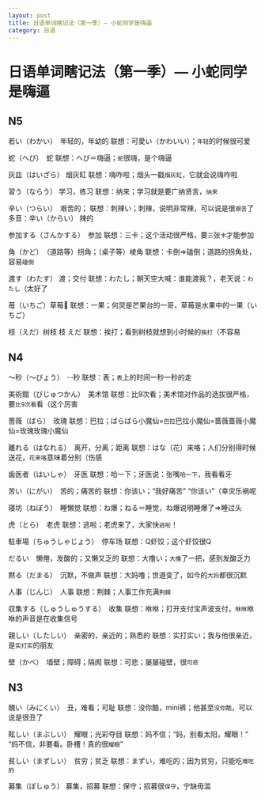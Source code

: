 ```yaml
---
layout: post
title: 日语单词瞎记法（第一季）— 小蛇同学是嗨逼
category: 日语
---
```



# 日语单词瞎记法（第一季）— 小蛇同学是嗨逼

## N5

若い（わかい）　年轻的，年幼的
联想：可愛い（かわいい）；`年轻`的时候很可爱

蛇（へび）　蛇
联想：へび＝嗨逼；`蛇`很嗨，是个嗨逼

灰皿（はいざら） 烟灰缸
联想：嗨咋啦；烟头一戳`烟灰缸`，它就会说嗨咋啦

習う（ならう） 学习，练习
联想：纳来；学习就是要广纳贤言，`纳来`

辛い（つらい）　艰苦的；
联想：刺辣い；刺辣，说明非常辣，可以说是很`艰苦`了
多音：辛い（からい） 辣的

参加する（さんかする）　参加
联想：三卡；这个活动很严格，要`三`张`卡`才能参加

角（かど）　（道路等）拐角；（桌子等）棱角
联想：卡倒=>磕倒；道路的拐角处，容易`磕倒`

渡す（わたす） 渡；交付
联想：わたし；朝天空大喊：谁能渡我？，老天说：`わたし`（太好了

苺（いちご）草莓🍓
联想：一果；何炅是芒果台的一哥，草莓是水果中的一果（いちご）

枝（えだ）树枝 枝 えだ
联想：挨打；看到树枝就想到小时候的`挨打`（不容易

## N4

～秒（〜びょう）　···秒
联想：表；`表`上的时间一秒一秒的走

美術館（びじゅつかん）　美术馆
联想：比9次看；美术馆对作品的选拔很严格，要`比9次看`看（这个厉害

薔薇（ばら）　玫瑰
联想：巴拉；ばらばら小魔仙=`巴拉`巴拉小魔仙=蔷薇蔷薇小魔仙=玫瑰玫瑰小魔仙

離れる（はなれる）　离开，分离；距离
联想：はな（花）来咯；人们分别得时候送花，`花来咯`意味着分别（伤感

歯医者（はいしゃ）　牙医
联想：哈一下；牙医说：张嘴`哈一下`，我看看牙

苦い（にがい）　苦的；痛苦的
联想：你该い；“我好痛苦” “你该い”（幸灾乐祸呢

寝坊（ねぼう）　睡懒觉
联想：ね爆；ねる＝睡觉，ね爆说明睡爆了=>睡过头

虎（とら）　老虎
联想：逃啦；老虎来了，大家快`逃啦`！

駐車場（ちゅうしゃじょう）　停车场
联想：Q虾饺；这个虾饺很Q

だるい　懒倦，发酸的；又懒又乏的
联想：大撸い；`大撸`了一把，感到发酸乏力

黙る（だまる）　沉默，不做声
联想：大妈噜；世道变了，如今的`大妈`都很沉默

人事（じんじ）　人事
联想：荆棘；人事工作充满`荆棘`

収集する（しゅうしゅうする）　收集
联想：咻咻；打开支付宝声波支付，`咻咻`咻咻的声音是在收集信号

親しい（したしい）　亲密的，亲近的；熟悉的
联想：实打实い；我与他很亲近，是`实打实`的朋友

壁（かべ）　墙壁；障碍；隔阂
联想：可悲；屡屡碰壁，很`可悲`

## N3

醜い（みにくい）　丑，难看；可耻
联想：没你酷，mini裤；他甚至`没你酷`，可以说是很丑了

眩しい（まぶしい）　耀眼；光彩夺目
联想：妈不信；“妈，别看太阳，耀眼！” “妈不信，非要看。卧槽！真的很`耀眼`”

貧しい（まずしい）　贫穷；贫乏
联想：まずい，难吃的；因为贫穷，只能吃`难吃的`

募集（ぼしゅう） 募集，招募
联想：保守；招募很`保守`，宁缺毋滥

